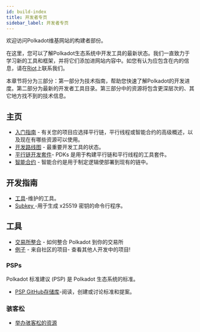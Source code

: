 ```yaml
---
id: build-index
title: 开发者专页
sidebar_label: 开发者专页
---
```


欢迎访问Polkadot维基网站的构建者部份。

在这里，您可以了解Polkadot生态系统中开发工具的最新状态。我们一直致力于学习新的工具和框架，并将它们添加进网站内容中。如您有认为应包含在内的信息，请在[Riot](https://riot.im/app/#/room/#polkadot-watercooler:matrix.org)上联系我们。

本章节将分为三部分：第一部分为技术指南，帮助您快速了解Polkadot的开发进度。第二部分为最新的开发者工具目录。第三部分中的资源将包含更深层次的、其它地方找不到的技术信息。

## 主页

- [入门指南](build-build-with-polkadot) - 有关您的项目应选择平行链，平行线程或智能合约的高级概述，以及现在有哪些资源可以使用。
- [开发路线图](build-dev-roadmap) - 最重要开发工具的状态。
- [平行链开发套件](build-pdk)- PDKs 是用于构建平行链和平行线程的工具套件。
- [智能合约](build-smart-contracts) - 智能合约是用于制定逻辑使部署到现有的链中。

## 开发指南

- [工具](build-tools-index)-维护的工具。
- [ Subkey ](https://substrate.dev/docs/en/ecosystem/subkey) -用于生成 x25519 密钥的命令行程序。

## 工具

- [交易所整合](build-exchange-integration) - 如何整合 Polkadot 到你的交易所
- [例子](build-examples-index) - 来自社区的项目- 查看其他人开发中的项目!

### PSPs

Polkadot 标准建议 (PSP) 是 Polkadot 生态系统的标准。

- [ PSP GitHub存储库](https://github.com/w3f/PSPs)-阅读，创建或讨论标准和提案。

### 骇客松

- [举办骇客松的资源](build-hackathon)
